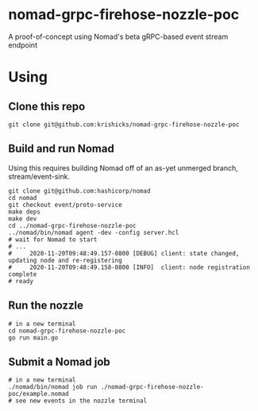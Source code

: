 # nomad-grpc-firehose-nozzle-poc
A proof-of-concept using Nomad's beta gRPC-based event stream endpoint

# Using

## Clone this repo

```
git clone git@github.com:krishicks/nomad-grpc-firehose-nozzle-poc
```

## Build and run Nomad
Using this requires building Nomad off of an as-yet unmerged branch, stream/event-sink.

```
git clone git@github.com:hashicorp/nomad
cd nomad
git checkout event/proto-service
make deps
make dev
cd ../nomad-grpc-firehose-nozzle-poc
../nomad/bin/nomad agent -dev -config server.hcl
# wait for Nomad to start
# ...
#     2020-11-20T09:48:49.157-0800 [DEBUG] client: state changed, updating node and re-registering
#     2020-11-20T09:48:49.158-0800 [INFO]  client: node registration complete
# ready
```

## Run the nozzle

```
# in a new terminal
cd nomad-grpc-firehose-nozzle-poc
go run main.go
```

## Submit a Nomad job

```
# in a new terminal
./nomad/bin/nomad job run ./nomad-grpc-firehose-nozzle-poc/example.nomad
# see new events in the nozzle terminal
```
